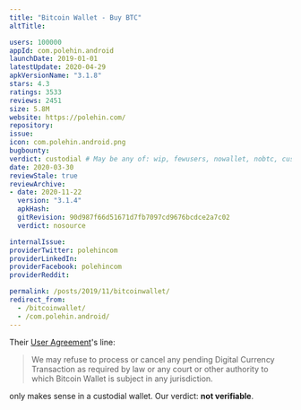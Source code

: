 ```yaml
---
title: "Bitcoin Wallet - Buy BTC"
altTitle: 

users: 100000
appId: com.polehin.android
launchDate: 2019-01-01
latestUpdate: 2020-04-29
apkVersionName: "3.1.8"
stars: 4.3
ratings: 3533
reviews: 2451
size: 5.8M
website: https://polehin.com/
repository: 
issue: 
icon: com.polehin.android.png
bugbounty: 
verdict: custodial # May be any of: wip, fewusers, nowallet, nobtc, custodial, nosource, nonverifiable, verifiable, bounty, defunct
date: 2020-03-30
reviewStale: true
reviewArchive:
- date: 2020-11-22
  version: "3.1.4"
  apkHash: 
  gitRevision: 90d987f66d51671d7fb7097cd9676bcdce2a7c02
  verdict: nosource

internalIssue: 
providerTwitter: polehincom
providerLinkedIn: 
providerFacebook: polehincom
providerReddit: 

permalink: /posts/2019/11/bitcoinwallet/
redirect_from:
  - /bitcoinwallet/
  - /com.polehin.android/
---
```



Their [User Agreement](https://polehin.com/legal/user-agreement)'s line:

> We may refuse to process or cancel any pending Digital Currency Transaction as
  required by law or any court or other authority to which Bitcoin Wallet is
  subject in any jurisdiction.

only makes sense in a custodial wallet. Our verdict: **not verifiable**.
